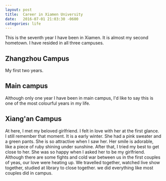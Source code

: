 ```yaml
---
layout: post
title:  Career in Xiamen University
date:   2016-07-01 21:03:30 -0600
categories: life
---
```

This is the seventh year I have been in Xiamen. It is almost my second hometown. I have resided in all three campuses. 

Zhangzhou Campus
---
My first two years.

Main campus
---
Although only one year I have been in main campus, I'd like to say this is one of the most colourful years in my life. 

Xiang'an Campus
---
At here, I met my beloved girlfriend. I felt in love with her at the first glance. I still remember that moment. It is a early winter. She had a pink sweater and a green pants. She is so attractive when I saw her. Her smile is adorable, like a piece of ruby shining under sunshine. After that, I tried my best to get close to her. She was so happy when I asked her to be my girlfriend. Although there are some fights and cold war between us in the first couples of yeas, our love were heating up. We travelled together, watched live show together, studied at library to close together. we did everything like most couples did in campus. 

